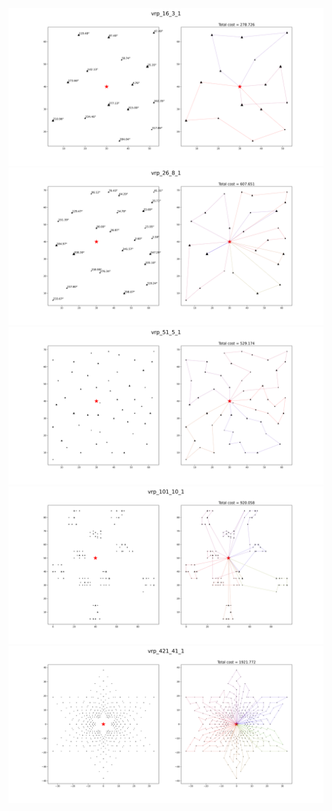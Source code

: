 
<img src="assets/vrp_16_3_1.png" width="600"/>
<img src="assets/vrp_26_8_1.png" width="600"/>
<img src="assets/vrp_51_5_1.png" width="600"/>
<img src="assets/vrp_101_10_1.png" width="600"/>
<img src="assets/vrp_421_41_1.png" width="600"/>
